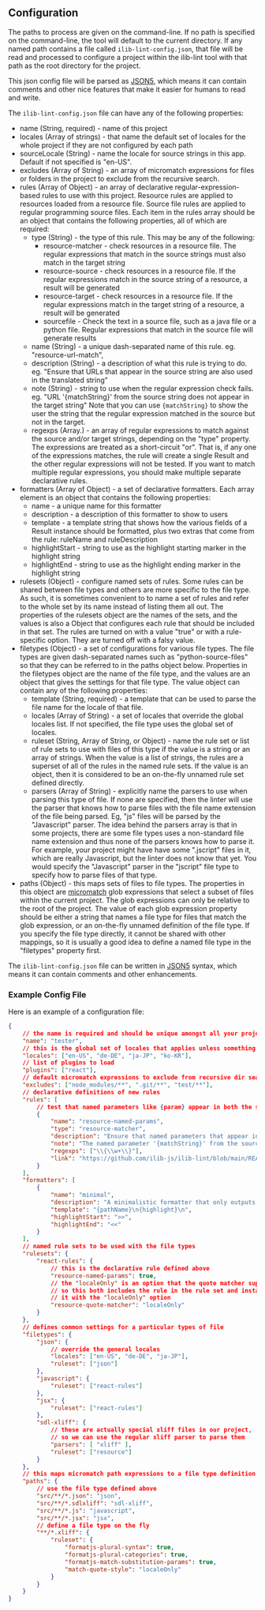 ## Configuration

The paths to process are given on the command-line. If no path is specified
on the command-line, the tool will default to the current directory.
If any named path contains a file called `ilib-lint-config.json`, that
file will be read and processed to configure a project within the ilib-lint tool
with that path as the root directory for the project.

This json config file will be parsed as [JSON5](https://json5.org), which means
it can contain comments and other nice features that make it easier for humans
to read and write.

The `ilib-lint-config.json` file can have any of the following properties:

-   name (String, required) - name of this project
-   locales (Array of strings) - that name the default set of locales for the
    whole project if they are not configured by each path
-   sourceLocale (String) - name the locale for source strings in this app.
    Default if not specified is "en-US".
-   excludes (Array of String) - an array of micromatch expressions for files
    or folders in the project to exclude from the recursive search.
-   rules (Array of Object) - an array of declarative regular-expression-based rules to use
    with this project. Resource rules are applied to resources loaded from a
    resource file. Source file rules are applied to regular programming source
    files. Each item in the rules array should be an
    object that contains the following properties, all of which are required:
    -   type (String) - the type of this rule. This may be any of the
        following:
        -   resource-matcher - check resources in a resource file. The
            regular expressions that match in the
            source strings must also match in the target string
        -   resource-source - check resources in a resource file. If
            the regular expressions match in the source string of a
            resource, a result will be generated
        -   resource-target - check resources in a resource file. If
            the regular expressions match in the target string of a
            resource, a result will be generated
        -   sourcefile - Check the text in a source file, such as a
            java file or a python file. Regular expressions that match
            in the source file will generate results
    -   name (String) - a unique dash-separated name of this rule.
        eg. "resource-url-match",
    -   description (String) - a description of what this rule is trying
        to do. eg. "Ensure that URLs that appear in the source string are
        also used in the translated string"
    -   note (String) - string to use when the regular expression check fails.
        eg. "URL '{matchString}' from the source string does not appear in
        the target string"
        Note that you can use `{matchString}` to show the user the string
        that the regular expression matched in the source but not in the target.
    -   regexps (Array.<String>) - an array of regular expressions to match
        against the source and/or target strings, depending on the "type"
        property. The expressions are treated as a short-circuit "or". That
        is, if any one of the expressions matches, the rule will create a
        single Result and the other regular expressions will not be tested. If you
        want to match multiple regular expressions, you should make multiple
        separate declarative rules.
-   formatters (Array of Object) - a set of declarative formatters. Each array element is
    an object that contains the following properties:
    -   name - a unique name for this formatter
    -   description - a description of this formatter to show to users
    -   template - a template string that shows how the various fields of a Result instance should be
        formatted, plus two extras that come from the rule: ruleName and ruleDescription
    -   highlightStart - string to use as the highlight starting marker in the highlight string
    -   highlightEnd - string to use as the highlight ending marker in the highlight string
-   rulesets (Object) - configure named sets of rules. Some rules can be shared between
    file types and others are more specific to the file type. As such, it is sometimes
    convenient to to name a set of rules and refer to the whole set by its name instead
    of listing them all out. The properties of the rulesets object are the names of the
    sets, and the values is also a Object that configures each rule that should be
    included in that set. The rules are turned on with a value "true" or with a
    rule-specific option. They are turned off with a falsy value.
-   filetypes (Object) - a set of configurations for various file types. The file types
    are given dash-separated names such as "python-source-files" so that they can be referred
    to in the
    paths object below. Properties in the filetypes object are the name of the file type,
    and the values are an object that gives the settings for that file type. The value
    object can contain any of the following properties:
    -   template (String, required) - a template that can be used to parse the
        file name for the locale of that file.
    -   locales (Array of String) - a set of locales that override
        the global locales list. If not specified, the file type uses the
        global set of locales.
    -   ruleset (String, Array of String, or Object) - name the rule set or
        list of rule sets to use with files of this type if the value is
        a string or an array of strings. When the value is a list of strings,
        the rules are a superset of all of the rules in the named rule sets.
        If the value is an object, then it is considered to be an on-the-fly
        unnamed rule set defined directly.
    -   parsers (Array of String) - explicitly name the parsers to use when
        parsing this type of file. If none are specified, then the linter will use
        the parser that knows how to parse files with the file name extension
        of the file being parsed. Eg, "js" files will be parsed by the
        "Javascript" parser. The idea behind the parsers array is that in some
        projects, there are some file types uses a non-standard file name
        extension and thus none of the parsers knows how to parse it. For
        example, your project might have have some ".jscript"
        files in it, which are really Javascript, but the linter does not know
        that yet. You would specify the "Javascript" parser in the "jscript" file
        type to specify how to parse files of that type.
-   paths (Object) - this maps sets of files to file types. The properties in this
    object are [micromatch](https://github.com/micromatch/micromatch) glob expressions
    that select a subset of files within the current project. The glob expressions
    can only be relative to the root of the project.
    The value of each glob expression property should be either a string that names
    a file type for files that match the glob expression, or an on-the-fly unnamed
    definition of the file type. If you specify the file type directly, it cannot be
    shared with other mappings, so it is usually a good idea to define a named file type
    in the "filetypes" property first.

The `ilib-lint-config.json` file can be written in [JSON5](https://github.com/json5/json5)
syntax, which means it can contain comments and other enhancements.

### Example Config File

Here is an example of a configuration file:

```json
{
    // the name is required and should be unique amongst all your projects
    "name": "tester",
    // this is the global set of locales that applies unless something else overrides it
    "locales": ["en-US", "de-DE", "ja-JP", "ko-KR"],
    // list of plugins to load
    "plugins": ["react"],
    // default micromatch expressions to exclude from recursive dir searches
    "excludes": ["node_modules/**", ".git/**", "test/**"],
    // declarative definitions of new rules
    "rules": [
        // test that named parameters like {param} appear in both the source and target
        {
            "name": "resource-named-params",
            "type": "resource-matcher",
            "description": "Ensure that named parameters that appear in the source string are also used in the translated string",
            "note": "The named parameter '{matchString}' from the source string does not appear in the target string",
            "regexps": ["\\{\\w+\\}"],
            "link": "https://github.com/ilib-js/ilib-lint/blob/main/README.md"
        }
    ],
    "formatters": [
        {
            "name": "minimal",
            "description": "A minimalistic formatter that only outputs the path and the highlight",
            "template": "{pathName}\n{highlight}\n",
            "highlightStart": ">>",
            "highlightEnd": "<<"
        }
    ],
    // named rule sets to be used with the file types
    "rulesets": {
        "react-rules": {
            // this is the declarative rule defined above
            "resource-named-params": true,
            // the "localeOnly" is an option that the quote matcher supports
            // so this both includes the rule in the rule set and instantiates
            // it with the "localeOnly" option
            "resource-quote-matcher": "localeOnly"
        }
    },
    // defines common settings for a particular types of file
    "filetypes": {
        "json": {
            // override the general locales
            "locales": ["en-US", "de-DE", "ja-JP"],
            "ruleset": ["json"]
        },
        "javascript": {
            "ruleset": ["react-rules"]
        },
        "jsx": {
            "ruleset": ["react-rules"]
        },
        "sdl-xliff": {
            // these are actually special xliff files in our project,
            // so we can use the regular xliff parser to parse them
            "parsers": [ "xliff" ],
            "ruleset": ["resource"]
        }
    },
    // this maps micromatch path expressions to a file type definition
    "paths": {
        // use the file type defined above
        "src/**/*.json": "json",
        "src/**/*.sdlxliff": "sdl-xliff",
        "src/**/*.js": "javascript",
        "src/**/*.jsx": "jsx",
        // define a file type on the fly
        "**/*.xliff": {
            "ruleset": {
                "formatjs-plural-syntax": true,
                "formatjs-plural-categories": true,
                "formatjs-match-substitution-params": true,
                "match-quote-style": "localeOnly"
            }
        }
    }
}
```

